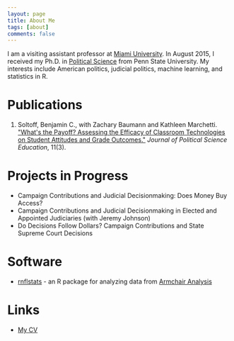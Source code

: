 ```yaml
---
layout: page
title: About Me
tags: [about]
comments: false
---
```


I am a visiting assistant professor at [Miami University](http://miamioh.edu/cas/academics/departments/political-science/index.html). In August 2015, I received my Ph.D. in [Political Science](http://polisci.la.psu.edu/) from Penn State University. My interests include American politics, judicial politics, machine learning, and statistics in R.


Publications
=================

1. Soltoff, Benjamin C., with Zachary Baumann and Kathleen Marchetti. ["What's the Payoff? Assessing the Efficacy of Classroom Technologies on Student Attitudes and Grade Outcomes."](http://www.tandfonline.com/doi/abs/10.1080/15512169.2015.1047104) *Journal of Political Science Education*, 11(3).

Projects in Progress
=================

* Campaign Contributions and Judicial Decisionmaking: Does Money Buy Access?
* Campaign Contributions and Judicial Decisionmaking in Elected and Appointed Judiciaries (with Jeremy Johnson)
* Do Decisions Follow Dollars? Campaign Contributions and State Supreme Court Decisions

Software
=================

* [rnflstats](https://github.com/bensoltoff/rnflstats) - an R package for analyzing data from [Armchair Analysis](http://armchairanalysis.com/index.php)

Links
=================

* [My CV](https://drive.google.com/file/d/0ByLziL7vt0rqOFQ3VTRjMm9ubTA/view?usp=sharing)

